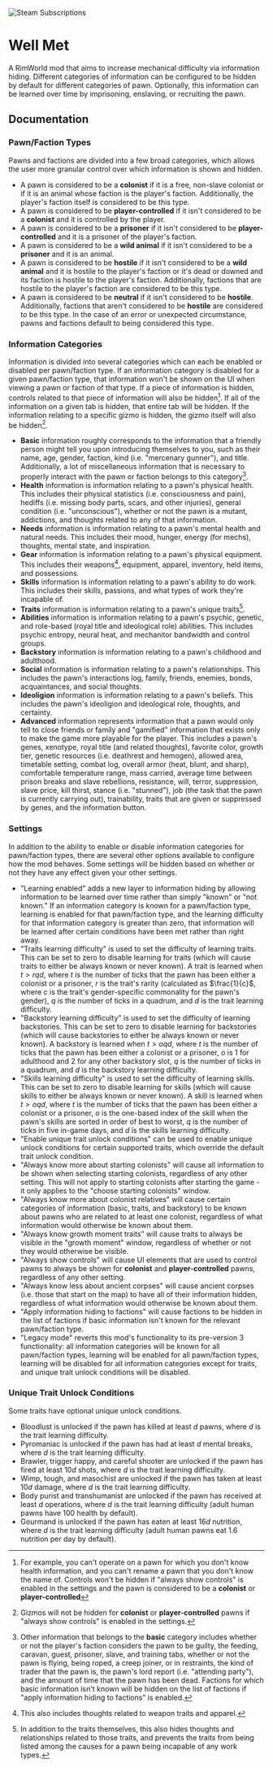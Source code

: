 ![Steam Subscriptions](https://img.shields.io/steam/subscriptions/2553173153?style=for-the-badge)

# Well Met

A RimWorld mod that aims to increase mechanical difficulty via information hiding. Different categories of information can be configured to be hidden by default for different categories of pawn. Optionally, this information can be learned over time by imprisoning, enslaving, or recruiting the pawn.

## Documentation

### Pawn/Faction Types

Pawns and factions are divided into a few broad categories, which allows the user more granular control over which information is shown and hidden.

- A pawn is considered to be a **colonist** if it is a free, non-slave colonist or if it is an animal whose faction is the player's faction. Additionally, the player's faction itself is considered to be this type.
- A pawn is considered to be **player-controlled** if it isn't considered to be a **colonist** and it is controlled by the player.
- A pawn is considered to be a **prisoner** if it isn't considered to be **player-controlled** and it is a prisoner of the player's faction.
- A pawn is considered to be a **wild animal** if it isn't considered to be a **prisoner** and it is an animal.
- A pawn is considered to be **hostile** if it isn't considered to be a **wild animal** and it is hostile to the player's faction or it's dead or downed and its faction is hostile to the player's faction. Additionally, factions that are hostile to the player's faction are considered to be this type.
- A pawn is considered to be **neutral** if it isn't considered to be **hostile**. Additionally, factions that aren't considered to be **hostile** are considered to be this type. In the case of an error or unexpected circumstance, pawns and factions default to being considered this type.

### Information Categories

Information is divided into several categories which can each be enabled or disabled per pawn/faction type. If an information category is disabled for a given pawn/faction type, that information won't be shown on the UI when viewing a pawn or faction of that type. If a piece of information is hidden, controls related to that piece of information will also be hidden[^1]. If all of the information on a given tab is hidden, that entire tab will be hidden. If the information relating to a specific gizmo is hidden, the gizmo itself will also be hidden[^2].

- **Basic** information roughly corresponds to the information that a friendly person might tell you upon introducing themselves to you, such as their name, age, gender, faction, kind (i.e. "mercenary gunner"), and title. Additionally, a lot of miscellaneous information that is necessary to properly interact with the pawn or faction belongs to this category[^3].
- **Health** information is information relating to a pawn's physical health. This includes their physical statistics (i.e. consciousness and pain), hediffs (i.e. missing body parts, scars, and other injuries), general condition (i.e. "unconscious"), whether or not the pawn is a mutant, addictions, and thoughts related to any of that information.
- **Needs** information is information relating to a pawn's mental health and natural needs. This includes their mood, hunger, energy (for mechs), thoughts, mental state, and inspiration.
- **Gear** information is information relating to a pawn's physical equipment. This includes their weapons[^4], equipment, apparel, inventory, held items, and possessions.
- **Skills** information is information relating to a pawn's ability to do work. This includes their skills, passions, and what types of work they're incapable of.
- **Traits** information is information relating to a pawn's unique traits[^5].
- **Abilities** information is information relating to a pawn's psychic, genetic, and role-based (royal title and ideological role) abilities. This includes psychic entropy, neural heat, and mechanitor bandwidth and control groups.
- **Backstory** information is information relating to a pawn's childhood and adulthood.
- **Social** information is information relating to a pawn's relationships. This includes the pawn's interactions log, family, friends, enemies, bonds, acquaintances, and social thoughts.
- **Ideoligion** information is information relating to a pawn's beliefs. This includes the pawn's ideoligion and ideological role, thoughts, and certainty.
- **Advanced** information represents information that a pawn would only tell to close friends or family and "gamified" information that exists only to make the game more playable for the player. This includes a pawn's genes, xenotype, royal title (and related thoughts), favorite color, growth tier, genetic resources (i.e. deathrest and hemogen), allowed area, timetable setting, combat log, overall armor (heat, blunt, and sharp), comfortable temperature range, mass carried, average time between prison breaks and slave rebellions, resistance, will, terror, suppression, slave price, kill thirst, stance (i.e. "stunned"), job (the task that the pawn is currently carrying out), trainability, traits that are given or suppressed by genes, and the information button.

[^1]: For example, you can't operate on a pawn for which you don't know health information, and you can't rename a pawn that you don't know the name of. Controls won't be hidden if "always show controls" is enabled in the settings and the pawn is considered to be a **colonist** or **player-controlled**
[^2]: Gizmos will not be hidden for **colonist** or **player-controlled** pawns if "always show controls" is enabled in the settings.
[^3]: Other information that belongs to the **basic** category includes whether or not the player's faction considers the pawn to be guilty, the feeding, caravan, guest, prisoner, slave, and training tabs, whether or not the pawn is flying, being roped, a creep joiner, or in restraints, the kind of trader that the pawn is, the pawn's lord report (i.e. "attending party"), and the amount of time that the pawn has been dead. Factions for which basic information isn't known will be hidden on the list of factions if "apply information hiding to factions" is enabled.
[^4]: This also includes thoughts related to weapon traits and apparel.
[^5]: In addition to the traits themselves, this also hides thoughts and relationships related to those traits, and prevents the traits from being listed among the causes for a pawn being incapable of any work types.

### Settings

In addition to the ability to enable or disable information categories for pawn/faction types, there are several other options available to configure how the mod behaves. Some settings will be hidden based on whether or not they have any effect given your other settings.

- "Learning enabled" adds a new layer to information hiding by allowing information to be learned over time rather than simply "known" or "not known." If an information category is known for a pawn/faction type, learning is enabled for that pawn/faction type, and the learning difficulty for that information category is greater than zero, that information will be learned after certain conditions have been met rather than right away.
- "Traits learning difficulty" is used to set the difficulty of learning traits. This can be set to zero to disable learning for traits (which will cause traits to either be always known or never known). A trait is learned when $t>rqd$, where $t$ is the number of ticks that the pawn has been either a colonist or a prisoner, $r$ is the trait's rarity (calculated as $\frac{1}{c}$, where $c$ is the trait's gender-specific commonality for the pawn's gender), $q$ is the number of ticks in a quadrum, and $d$ is the trait learning difficulty.
- "Backstory learning difficulty" is used to set the difficulty of learning backstories. This can be set to zero to disable learning for backstories (which will cause backstories to either be always known or never known). A backstory is learned when $t>oqd$, where $t$ is the number of ticks that the pawn has been either a colonist or a prisoner, $o$ is $1$ for adulthood and $2$ for any other backstory slot, $q$ is the number of ticks in a quadrum, and $d$ is the backstory learning difficulty.
- "Skills learning difficulty" is used to set the difficulty of learning skills. This can be set to zero to disable learning for skills (which will cause skills to either be always known or never known). A skill is learned when $t>oqd$, where $t$ is the number of ticks that the pawn has been either a colonist or a prisoner, $o$ is the one-based index of the skill when the pawn's skills are sorted in order of best to worst, $q$ is the number of ticks in five in-game days, and $d$ is the skills learning difficulty.
- "Enable unique trait unlock conditions" can be used to enable unique unlock conditions for certain supported traits, which override the default trait unlock condition.
- "Always know more about starting colonists" will cause all information to be shown when selecting starting colonists, regardless of any other setting. This will not apply to starting colonists after starting the game - it only applies to the "choose starting colonists" window.
- "Always know more about colonist relatives" will cause certain categories of information (basic, traits, and backstory) to be known about pawns who are related to at least one colonist, regardless of what information would otherwise be known about them.
- "Always know growth moment traits" will cause traits to always be visible in the "growth moment" window, regardless of whether or not they would otherwise be visible.
- "Always show controls" will cause UI elements that are used to control pawns to always be shown for **colonist** and **player-controlled** pawns, regardless of any other setting.
- "Always know less about ancient corpses" will cause ancient corpses (i.e. those that start on the map) to have all of their information hidden, regardless of what information would otherwise be known about them.
- "Apply information hiding to factions" will cause factions to be hidden in the list of factions if basic information isn't known for the relevant pawn/faction type.
- "Legacy mode" reverts this mod's functionality to its pre-version 3 functionality: all information categories will be known for all pawn/faction types, learning will be enabled for all pawn/faction types, learning will be disabled for all information categories except for traits, and unique trait unlock conditions will be disabled.

### Unique Trait Unlock Conditions

Some traits have optional unique unlock conditions.

- Bloodlust is unlocked if the pawn has killed at least $d$ pawns, where $d$ is the trait learning difficulty.
- Pyromaniac is unlocked if the pawn has had at least $d$ mental breaks, where $d$ is the trait learning difficulty.
- Brawler, trigger happy, and careful shooter are unlocked if the pawn has fired at least $10d$ shots, where $d$ is the trait learning difficulty.
- Wimp, tough, and masochist are unlocked if the pawn has taken at least $10d$ damage, where $d$ is the trait learning difficulty.
- Body purist and transhumanist are unlocked if the pawn has received at least $d$ operations, where $d$ is the trait learning difficulty (adult human pawns have $100$ health by default).
- Gourmand is unlocked if the pawn has eaten at least $16d$ nutrition, where $d$ is the trait learning difficulty (adult human pawns eat $1.6$ nutrition per day by default).
